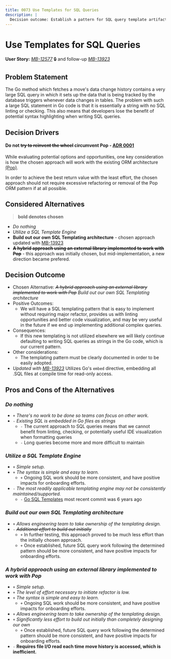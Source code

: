 ```yaml
---
title: 0073 Use Templates for SQL Queries
description: |
  Decision outcome: Establish a pattern for SQL query template artifacts
---
```


# Use Templates for SQL Queries

**User Story:** *[MB-12577](https://dp3.atlassian.net/browse/MB-12577)* :lock: and follow-up *[MB-13923](https://dp3.atlassian.net/browse/MB-13923)*

## Problem Statement
The Go method which fetches a move's data change history contains a very large SQL query in which it sets up the data that is being tracked by the database triggers whenever data changes in tables. 
The problem with such a large SQL statement in Go code is that it is essentially a string with no SQL linting or checking. This also means that developers lose the benefit of potential syntax highlighting when writing SQL queries.

## Decision Drivers
#### Do not ~~try to reinvent the wheel~~ circumvent Pop - [ADR 0001](docs/adrs/0001-go-orm.md)

While evaluating potential options and opportunities, one key consideration is how the chosen approach will work with the existing ORM architecture [(Pop)](https://github.com/gobuffalo/pop).

In order to achieve the best return value with the least effort, the chosen approach should not require excessive refactoring or removal of the Pop ORM pattern if at all possible.

## Considered Alternatives

> **bold denotes chosen**

* *Do nothing*
* *Utilize a SQL Template Engine*
* **Build out our own SQL Templating architecture** - chosen approach updated with [MB-13923](https://dp3.atlassian.net/browse/MB-13923)
* ~~**A hybrid approach using an external library implemented to work with Pop**~~ - this approach was initially chosen, but mid-implementation, a new direction became prefered. 

## Decision Outcome

<!-- * Chosen Alternative:  -->
* Chosen Alternative: ~~*A hybrid approach using an external library implemented to work with Pop*~~ *Build out our own SQL Templating architecture*
* Positive Outcomes: 
  * We will have a SQL templating pattern that is easy to implement without requiring major refactor, provides us with linting opportunities and better code visualization, and may be very useful in the future if we end up implementing additional complex queries.
* Consequences: 
  * If this new templating is not utilized elsewhere we will likely continue defaulting to writing SQL queries as strings in the Go code, which is our current pattern. 
* Other considerations:
  * The templating pattern must be clearly documented in order to be easily adopted.
* *Updated with [MB-13923](https://dp3.atlassian.net/browse/MB-13923)* Utilizes Go's `embed` directive, embedding all .SQL files at compile time for read-only access.

## Pros and Cons of the Alternatives

### *Do nothing*

* `+` *There's no work to be done so teams can focus on other work.*
* `-` *Existing SQL is embedded in Go files as strings*
  * `-` The current approach to SQL queries means that we cannot benefit
  from linting, checking, or potentially useful IDE visualization when formatting
  queries
  * `-` Long queries become more and more difficult to maintain

### *Utilize a SQL Template Engine*

* `+` *Simple setup.*
* `+` *The syntax is simple and easy to learn.*
  * `+` Ongoing SQL work should be more consistent, and have positive impacts
  for onboarding efforts.
* `-` *The most readily applicable templating engine may not be consistently maintained/supported.*
  * `-` [Go SQL Templates](https://github.com/Davmuz/gqt) most recent commit was 6 years ago

### *Build out our own SQL Templating architecture*

* `+` *Allows engineering team to take ownership of the templating design.*
* `-` ~~*Additional effort to build out initially*~~ 
  * `+` In further testing, this approach proved to be much less effort than the initially chosen approach.
  * `+` Once established, future SQL query work following the determined pattern should
  be more consistent, and have positive impacts for onboarding efforts.

### *A hybrid approach using an external library implemented to work with Pop*

* `+` *Simple setup.* 
* `+` *The level of effort necessary to initiate refactor is low.*
* `+` *The syntax is simple and easy to learn.*
  * `+` Ongoing SQL work should be more consistent, and have positive impacts
  for onboarding efforts.
* `+` *Allows engineering team to take ownership of the templating design.*
* `+` *Significantly less effort to build out initially than completely designing our own*
  * `+` Once established, future SQL query work following the determined pattern should
  be more consistent, and have positive impacts for onboarding efforts.
* `-` **Requires file I/O read each time move history is accessed, which is inefficient.** 
